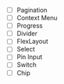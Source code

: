 - [ ] Pagination
- [ ] Context Menu
- [ ] Progress
- [ ] Divider
- [ ] FlexLayout
- [ ] Select
- [ ] Pin Input
- [ ] Switch
- [ ] Chip
